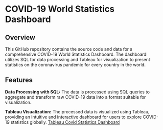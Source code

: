 # **COVID-19 World Statistics Dashboard**
## Overview
This GitHub repository contains the source code and data for a comprehensive COVID-19 World Statistics Dashboard. The dashboard utilizes SQL for data processing and Tableau for visualization to present statistics on the coronavirus pandemic for every country in the world.
## Features
**Data Processing with SQL:** The data is processed using SQL queries to aggregate and transform raw COVID-19 data into a format suitable for visualization.

**Tableau Visualization:** The processed data is visualized using Tableau, providing an intuitive and interactive dashboard for users to explore COVID-19 statistics globally.
[Tableau Covid Statistics Dashboard](https://public.tableau.com/app/profile/shamam.tabindah7309/viz/CovidDashboard_17069171115770/Dashboard1?publish=yes)
